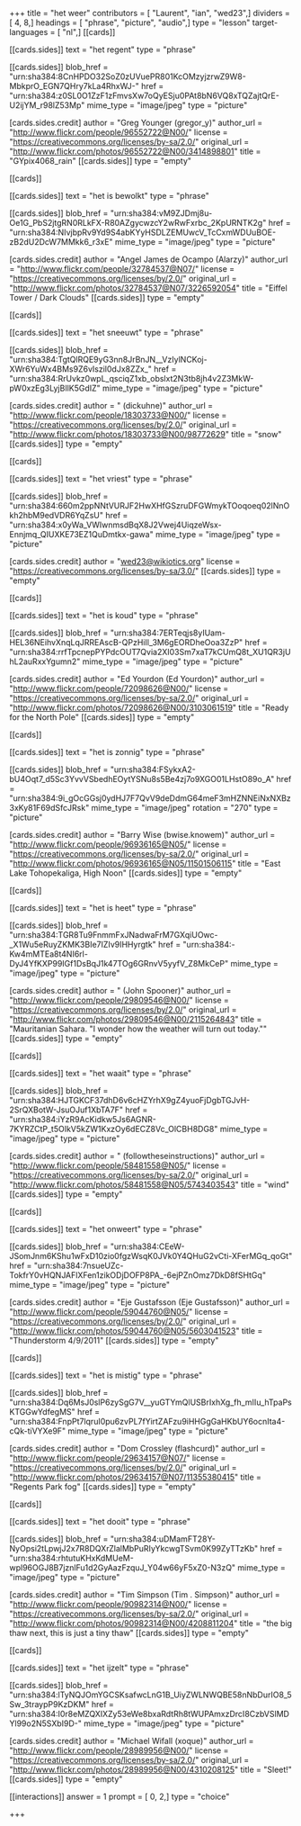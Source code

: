 +++
title = "het weer"
contributors = [ "Laurent", "ian", "wed23",]
dividers = [ 4, 8,]
headings = [ "phrase", "picture", "audio",]
type = "lesson"
target-languages = [ "nl",]
[[cards]]

[[cards.sides]]
text = "het regent"
type = "phrase"

[[cards.sides]]
blob_href = "urn:sha384:8CnHPDO32SoZ0zUVuePR801KcOMzyjzrwZ9W8-MbkprO_EGN7QHry7kLa4RhxWJ-"
href = "urn:sha384:z0SL0O1ZzF1zFmvsXw7oQyESju0PAt8bN6VQ8xTQZajtQrE-U2ijYM_r98lZ53Mp"
mime_type = "image/jpeg"
type = "picture"

[cards.sides.credit]
author = "Greg Younger (gregor_y)"
author_url = "http://www.flickr.com/people/96552722@N00/"
license = "https://creativecommons.org/licenses/by-sa/2.0/"
original_url = "http://www.flickr.com/photos/96552722@N00/3414898801"
title = "GYpix4068_rain"
[[cards.sides]]
type = "empty"

[[cards]]

[[cards.sides]]
text = "het is bewolkt"
type = "phrase"

[[cards.sides]]
blob_href = "urn:sha384:vM9ZJDmj8u-Oe1G_PbS2jtgRN0RLkFX-R80AZgycwzcY2wRwFxrbc_2KpURNTK2g"
href = "urn:sha384:NIvjbpRv9Yd9S4abKYyHSDLZEMUwcV_TcCxmWDUuBOE-zB2dU2DcW7MMkk6_r3xE"
mime_type = "image/jpeg"
type = "picture"

[cards.sides.credit]
author = "Angel James de Ocampo (Alarzy)"
author_url = "http://www.flickr.com/people/32784537@N07/"
license = "https://creativecommons.org/licenses/by/2.0/"
original_url = "http://www.flickr.com/photos/32784537@N07/3226592054"
title = "Eiffel Tower / Dark Clouds"
[[cards.sides]]
type = "empty"

[[cards]]

[[cards.sides]]
text = "het sneeuwt"
type = "phrase"

[[cards.sides]]
blob_href = "urn:sha384:TgtQlRQE9yG3nn8JrBnJN__VzIylNCKoj-XWr6YuWx4BMs9Z6vIszil0dJx8ZZx_"
href = "urn:sha384:RrUvkz0wpL_qsciqZ1xb_obslxt2N3tb8jh4v2Z3MkW-pW0xzEg3LyjBIlK5GdIZ"
mime_type = "image/jpeg"
type = "picture"

[cards.sides.credit]
author = " (dickuhne)"
author_url = "http://www.flickr.com/people/18303733@N00/"
license = "https://creativecommons.org/licenses/by/2.0/"
original_url = "http://www.flickr.com/photos/18303733@N00/98772629"
title = "snow"
[[cards.sides]]
type = "empty"

[[cards]]

[[cards.sides]]
text = "het vriest"
type = "phrase"

[[cards.sides]]
blob_href = "urn:sha384:660m2ppNNtVURJF2HwXHfGSzruDFGWmykTOoqoeq02lNnOkh2hbM9edVDR6YqZsU"
href = "urn:sha384:x0yWa_VWIwnmsdBqX8J2Vwej4UiqzeWsx-Ennjmq_QIUXKE73EZ1QuDmtkx-gawa"
mime_type = "image/jpeg"
type = "picture"

[cards.sides.credit]
author = "wed23@wikiotics.org"
license = "https://creativecommons.org/licenses/by-sa/3.0/"
[[cards.sides]]
type = "empty"

[[cards]]

[[cards.sides]]
text = "het is koud"
type = "phrase"

[[cards.sides]]
blob_href = "urn:sha384:7ERTeqjs8yIUam-HEL36NEihvXnqLqJRREAscB-QPzHiIl_3M6gEORDheOoa3ZzP"
href = "urn:sha384:rrfTpcnepPYPdcOUT7Qvia2XI03Sm7xaT7kCUmQ8t_XU1QR3jUhL2auRxxYgumn2"
mime_type = "image/jpeg"
type = "picture"

[cards.sides.credit]
author = "Ed Yourdon (Ed Yourdon)"
author_url = "http://www.flickr.com/people/72098626@N00/"
license = "https://creativecommons.org/licenses/by-sa/2.0/"
original_url = "http://www.flickr.com/photos/72098626@N00/3103061519"
title = "Ready for the North Pole"
[[cards.sides]]
type = "empty"

[[cards]]

[[cards.sides]]
text = "het is zonnig"
type = "phrase"

[[cards.sides]]
blob_href = "urn:sha384:FSykxA2-bU4Oqt7_d5Sc3YvvVSbedhEOytYSNu8s5Be4zj7o9XGO01LHstO89o_A"
href = "urn:sha384:9i_gOcGGsj0ydHJ7F7QvV9deDdmG64meF3mHZNNEiNxNXBz3xKy81F69dSfcJRsk"
mime_type = "image/jpeg"
rotation = "270"
type = "picture"

[cards.sides.credit]
author = "Barry Wise (bwise.knowem)"
author_url = "http://www.flickr.com/people/96936165@N05/"
license = "https://creativecommons.org/licenses/by-sa/2.0/"
original_url = "http://www.flickr.com/photos/96936165@N05/11501506115"
title = "East Lake Tohopekaliga, High Noon"
[[cards.sides]]
type = "empty"

[[cards]]

[[cards.sides]]
text = "het is heet"
type = "phrase"

[[cards.sides]]
blob_href = "urn:sha384:TGR8Tu9FnmmFxJNadwaFrM7GXqiUOwc-_X1Wu5eRuyZKMK3BIe7IZIv9IHHyrgtk"
href = "urn:sha384:-Kw4mMTEa8t4NI6rl-DyJ4YfKXP99IGf1DsBqJ1k47TOg6GRnvV5yyfV_Z8MkCeP"
mime_type = "image/jpeg"
type = "picture"

[cards.sides.credit]
author = " (John Spooner)"
author_url = "http://www.flickr.com/people/29809546@N00/"
license = "https://creativecommons.org/licenses/by/2.0/"
original_url = "http://www.flickr.com/photos/29809546@N00/2115264843"
title = "Mauritanian Sahara. \"I wonder how the weather will turn out today.\""
[[cards.sides]]
type = "empty"

[[cards]]

[[cards.sides]]
text = "het waait"
type = "phrase"

[[cards.sides]]
blob_href = "urn:sha384:HJTGKCF37dhD6v6cHZYrhX9gZ4yuoFjDgbTGJvH-2SrQXBotW-JsuOJuf1XbTA7F"
href = "urn:sha384:iYzR9AcKidkw5Js6AGNR-7KYRZCtP_t5OIkV5kZW1KxzOy6dECZ8Vc_OlCBH8DG8"
mime_type = "image/jpeg"
type = "picture"

[cards.sides.credit]
author = " (followtheseinstructions)"
author_url = "http://www.flickr.com/people/58481558@N05/"
license = "https://creativecommons.org/licenses/by-sa/2.0/"
original_url = "http://www.flickr.com/photos/58481558@N05/5743403543"
title = "wind"
[[cards.sides]]
type = "empty"

[[cards]]

[[cards.sides]]
text = "het onweert"
type = "phrase"

[[cards.sides]]
blob_href = "urn:sha384:CEeW-JSomJnm6KShu1wFxD10zio0fgzWsqK0JVk0Y4QHuG2vCti-XFerMGq_qoGt"
href = "urn:sha384:7nsueUZc-TokfrY0vHQNJAFlXFen1zikODjDOFP8PA_-6ejPZnOmz7DkD8fSHtGq"
mime_type = "image/jpeg"
type = "picture"

[cards.sides.credit]
author = "Eje Gustafsson (Eje Gustafsson)"
author_url = "http://www.flickr.com/people/59044760@N05/"
license = "https://creativecommons.org/licenses/by/2.0/"
original_url = "http://www.flickr.com/photos/59044760@N05/5603041523"
title = "Thunderstorm 4/9/2011"
[[cards.sides]]
type = "empty"

[[cards]]

[[cards.sides]]
text = "het is mistig"
type = "phrase"

[[cards.sides]]
blob_href = "urn:sha384:Dq6MsJ0slP6zySgG7V__yuGTYmQlUSBrIxhXg_fh_mIIu_hTpaPsKTGGwYdfegMS"
href = "urn:sha384:FnpPt7lqruI0pu6zvPL7fYirtZAFzu9iHHGgGaHKbUY6ocnIta4-cQk-tiVYXe9F"
mime_type = "image/jpeg"
type = "picture"

[cards.sides.credit]
author = "Dom Crossley (flashcurd)"
author_url = "http://www.flickr.com/people/29634157@N07/"
license = "https://creativecommons.org/licenses/by/2.0/"
original_url = "http://www.flickr.com/photos/29634157@N07/11355380415"
title = "Regents Park fog"
[[cards.sides]]
type = "empty"

[[cards]]

[[cards.sides]]
text = "het dooit"
type = "phrase"

[[cards.sides]]
blob_href = "urn:sha384:uDMamFT28Y-NyOpsi2tLpwjJ2x7R8DQXrZlalMbPuRIyYkcwgTSvm0K99ZyTTzKb"
href = "urn:sha384:rhtutuKHxKdMUeM-wpl96OGJ8B7jznlFu1d2GyAazFzquJ_Y04w66yF5xZ0-N3zQ"
mime_type = "image/jpeg"
type = "picture"

[cards.sides.credit]
author = "Tim Simpson (Tim . Simpson)"
author_url = "http://www.flickr.com/people/90982314@N00/"
license = "https://creativecommons.org/licenses/by-sa/2.0/"
original_url = "http://www.flickr.com/photos/90982314@N00/4208811204"
title = "the big thaw  next, this is just a tiny thaw"
[[cards.sides]]
type = "empty"

[[cards]]

[[cards.sides]]
text = "het ijzelt"
type = "phrase"

[[cards.sides]]
blob_href = "urn:sha384:lTyNQJOmYGCSKsafwcLnG1B_UiyZWLNWQBE58nNbDurIO8_5Sw_3traypP9KzDKM"
href = "urn:sha384:I0r8eMZQXIXZy53eWe8bxaRdtRh8tWUPAmxzDrcI8CzbVSlMDYl99o2N5SXbI9D-"
mime_type = "image/jpeg"
type = "picture"

[cards.sides.credit]
author = "Michael Wifall (xoque)"
author_url = "http://www.flickr.com/people/28989956@N00/"
license = "https://creativecommons.org/licenses/by-sa/2.0/"
original_url = "http://www.flickr.com/photos/28989956@N00/4310208125"
title = "Sleet!"
[[cards.sides]]
type = "empty"

[[interactions]]
answer = 1
prompt = [ 0, 2,]
type = "choice"

+++
